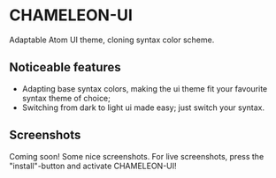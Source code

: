 # CHAMELEON-UI
Adaptable Atom UI theme, cloning syntax color scheme.

## Noticeable features
* Adapting base syntax colors, making the ui theme fit your favourite syntax theme of choice;
* Switching from dark to light ui made easy; just switch your syntax.


## Screenshots
Coming soon! Some nice screenshots. For live screenshots, press the "install"-button and activate CHAMELEON-UI!
